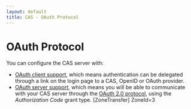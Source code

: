 ```yaml
---
layout: default
title: CAS - OAuth Protocol
---
```


# OAuth Protocol
You can configure the CAS server with:

* [OAuth client support](../integration/Delegate-Authentication.html), which means authentication can be delegated through a link on the login page to a CAS, OpenID or OAuth provider. 
* [OAuth server support](../installation/OAuth-OpenId-Authentication.html), which means you will be able to communicate with your CAS server through the [OAuth 2.0 protocol](http://oauth.net/2/), using the *Authorization Code* grant type.
[ZoneTransfer]
ZoneId=3
